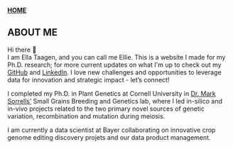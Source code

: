 **<span style="color: grey;"> [HOME](./index.md) </span>**

## ABOUT ME  

Hi there 👋  
I am Ella Taagen, and you can call me Ellie. This is a website I made for my Ph.D. research; for more current updates on what I'm up to check out my [GitHub](https://github.com/etaagen) and [LinkedIn](https://www.linkedin.com/in/ellie-taagen/). I love new challenges and opportunities to leverage data for innovation and strategic impact - let’s connect! 

I completed my Ph.D. in Plant Genetics at Cornell University in [Dr. Mark Sorrells’](https://plbrgen.cals.cornell.edu/people/mark-sorrells/) Small Grains Breeding and Genetics lab, where I led in-silico and in-vivo projects related to the two primary novel sources of genetic variation, recombination and mutation during meiosis. 

I am currently a data scientist at Bayer collaborating on innovative crop genome editing discovery projets and our data product management. 



 

